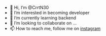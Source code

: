- 👋 Hi, I’m @CrrtN30
- 👀 I’m interested in becoming developer
- 🌱 I’m currently learning backend 
- 💞️ I’m looking to collaborate on ...
- 📫 How to reach me, follow me on [instagram](https://www.instagram.com/akbar.json/)

<!---
CrrtN30/CrrtN30 is a ✨ special ✨ repository because its `README.md` (this file) appears on your GitHub profile.
You can click the Preview link to take a look at your changes.
--->
